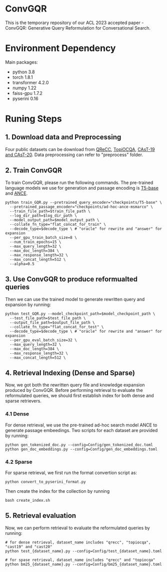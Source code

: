 # ConvGQR
This is the temporary repository of our ACL 2023 accepted paper - ConvGQR: Generative Query Reformulation for Conversational Search.

# Environment Dependency

Main packages:
- python 3.8
- torch 1.8.1
- transformer 4.2.0
- numpy 1.22
- faiss-gpu 1.7.2
- pyserini 0.16

# Runing Steps

## 1. Download data and Preprocessing

Four public datasets can be download from [QReCC](https://github.com/apple/ml-qrecc), [TopiOCQA](https://github.com/McGill-NLP/topiocqa), [CAsT-19 and CAsT-20](https://www.treccast.ai/). Data preprocessing can refer to "preprocess" folder.

## 2. Train ConvGQR

To train ConvGQR, please run the following commands. The pre-trained language models we use for generation and passage encoding is [T5-base](https://huggingface.co/t5-base) and [ANCE](https://github.com/microsoft/ANCE).

    
    python train_GQR.py --pretrained_query_encoder="checkpoints/T5-base" \ 
      --pretrained_passage_encoder="checkpoints/ad-hoc-ance-msmarco" \
      --train_file_path=$train_file_path \ 
      --log_dir_path=$log_dir_path \
      --model_output_path=$model_output_path \ 
      --collate_fn_type="flat_concat_for_train" \ 
      --decode_type=$decode_type \ # "oracle" for rewrite and "answer" for expansion
      --per_gpu_train_batch_size=8 \ 
      --num_train_epochs=15 \
      --max_query_length=32 \
      --max_doc_length=384 \ 
      --max_response_length=32 \
      --max_concat_length=512 \ 
      --alpha=0.5


## 3. Use ConvGQR to produce reformualted queries

Then we can use the trained model to generate rewritten query and expansion by running:

    python test_GQR.py --model_checkpoint_path=$model_checkpoint_path \
      --test_file_path=$test_file_path \
      --output_file_path=$output_file_path \
      --collate_fn_type="flat_concat_for_test" \ 
      --decode_type=$decode_type \ # "oracle" for rewrite and "answer" for expansion
      --per_gpu_eval_batch_size=32 \ 
      --max_query_length=32 \
      --max_doc_length=384 \ 
      --max_response_length=32 \
      --max_concat_length=512 \ 
      

## 4. Retrieval Indexing (Dense and Sparse)

Now, we got both the rewritten query file and knowledge expansion produced by ConvGQR. Before performing retrieval to evaluate the reformulated queries, we should first establish index for both dense and sparse retrievers. 

### 4.1 Dense
For dense retrieval, we use the pre-trained ad-hoc search model ANCE to generate passage embeedings. Two scripts for each dataset are provided by running:

    python gen_tokenized_doc.py --config=Config/gen_tokenized_doc.toml
    python gen_doc_embeddings.py --config=Config/gen_doc_embeddings.toml

### 4.2 Sparse

For sparse retrieval, we first run the format convertion script as:

    python convert_to_pyserini_format.py
    
Then create the index for the collection by running

    bash create_index.sh

## 5. Retrieval evaluation

Now, we can perform retrieval to evaluate the reformulated queries by running:

    # for dense retrieval, dataset_name includes "qrecc", "topiocqa", "cast19" and "cast20"
    python test_{dataset_name}.py --config=Config/test_{dataset_name}.toml
    
    # for spase retrieval, dataset_name includes "qrecc" and "topiocqa"
    python bm25_{dataset_name}.py --config=Config/bm25_{dataset_name}.toml
